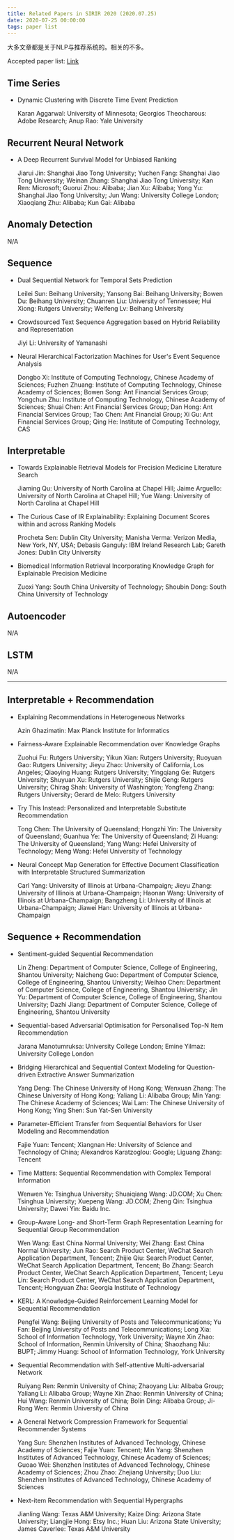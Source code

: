 ```yaml
---
title: Related Papers in SIRIR 2020 (2020.07.25)
date: 2020-07-25 00:00:00
tags: paper list
---
```


大多文章都是关于NLP与推荐系统的。相关的不多。

Accepted paper list: [Link](https://sigir.org/sigir2020/accepted-papers/)

<!-- more -->


## Time Series

+ Dynamic Clustering with Discrete Time Event Prediction

  Karan Aggarwal: University of Minnesota; Georgios Theocharous: Adobe Research; Anup Rao: Yale University

## Recurrent Neural Network

+ A Deep Recurrent Survival Model for Unbiased Ranking

  Jiarui Jin: Shanghai Jiao Tong University; Yuchen Fang: Shanghai Jiao Tong University; Weinan Zhang: Shanghai Jiao Tong University; Kan Ren: Microsoft; Guorui Zhou: Alibaba; Jian Xu: Alibaba; Yong Yu: Shanghai Jiao Tong University; Jun Wang: University College London; Xiaoqiang Zhu: Alibaba; Kun Gai: Alibaba

## Anomaly Detection

N/A

## Sequence

+ Dual Sequential Network for Temporal Sets Prediction

  Leilei Sun: Beihang University; Yansong Bai: Beihang University; Bowen Du: Beihang University; Chuanren Liu: University of Tennessee; Hui Xiong: Rutgers University; Weifeng Lv: Beihang University

+ Crowdsourced Text Sequence Aggregation based on Hybrid Reliability and Representation

  Jiyi Li: University of Yamanashi

+ Neural Hierarchical Factorization Machines for User's Event Sequence Analysis

  Dongbo Xi: Institute of Computing Technology, Chinese Academy of Sciences; Fuzhen Zhuang: Institute of Computing Technology, Chinese Academy of Sciences; Bowen Song: Ant Financial Services Group; Yongchun Zhu: Institute of Computing Technology, Chinese Academy of Sciences; Shuai Chen: Ant Financial Services Group; Dan Hong: Ant Financial Services Group; Tao Chen: Ant Financial Group; Xi Gu: Ant Financial Services Group; Qing He: Institute of Computing Technology, CAS

## Interpretable

+ Towards Explainable Retrieval Models for Precision Medicine Literature Search

  Jiaming Qu: University of North Carolina at Chapel Hill; Jaime Arguello: University of North Carolina at Chapel Hill; Yue Wang: University of North Carolina at Chapel Hill


+ The Curious Case of IR Explainability: Explaining Document Scores within and across Ranking Models

  Procheta Sen: Dublin City University; Manisha Verma: Verizon Media, New York, NY, USA; Debasis Ganguly: IBM Ireland Research Lab; Gareth Jones: Dublin City University


+ Biomedical Information Retrieval Incorporating Knowledge Graph for Explainable Precision Medicine

  Zuoxi Yang: South China University of Technology; Shoubin Dong: South China University of Technology



## Autoencoder

N/A

## LSTM

N/A

--------

## Interpretable + Recommendation

+ Explaining Recommendations in Heterogeneous Networks

  Azin Ghazimatin: Max Planck Institute for Informatics


+ Fairness-Aware Explainable Recommendation over Knowledge Graphs

  Zuohui Fu: Rutgers University; Yikun Xian: Rutgers University; Ruoyuan Gao: Rutgers University; Jieyu Zhao: University of California, Los Angeles; Qiaoying Huang: Rutgers University; Yingqiang Ge: Rutgers University; Shuyuan Xu: Rutgers University; Shijie Geng: Rutgers University; Chirag Shah: University of Washington; Yongfeng Zhang: Rutgers University; Gerard de Melo: Rutgers University


+ Try This Instead: Personalized and Interpretable Substitute Recommendation

  Tong Chen: The University of Queensland; Hongzhi Yin: The University of Queensland; Guanhua Ye: The University of Queensland; Zi Huang: The University of Queensland; Yang Wang: Hefei University of Technology; Meng Wang: Hefei University of Technology

+ Neural Concept Map Generation for Effective Document Classification with Interpretable Structured Summarization

  Carl Yang: University of Illinois at Urbana-Champaign; Jieyu Zhang: University of Illinois at Urbana-Champaign; Haonan Wang: University of Illinois at Urbana-Champaign; Bangzheng Li: University of Illinois at Urbana-Champaign; Jiawei Han: University of Illinois at Urbana-Champaign


## Sequence + Recommendation

+ Sentiment-guided Sequential Recommendation

  Lin Zheng: Department of Computer Science, College of Engineering, Shantou University; Naicheng Guo: Department of Computer Science, College of Engineering, Shantou University; Weihao Chen: Department of Computer Science, College of Engineering, Shantou University; Jin Yu: Department of Computer Science, College of Engineering, Shantou University; Dazhi Jiang: Department of Computer Science, College of Engineering, Shantou University


+ Sequential-based Adversarial Optimisation for Personalised Top-N Item Recommendation

  Jarana Manotumruksa: University College London; Emine Yilmaz: University College London


+ Bridging Hierarchical and Sequential Context Modeling for Question-driven Extractive Answer Summarization

  Yang Deng: The Chinese University of Hong Kong; Wenxuan Zhang: The Chinese University of Hong Kong; Yaliang Li: Alibaba Group; Min Yang: The Chinese Academy of Sciences; Wai Lam: The Chinese University of Hong Kong; Ying Shen: Sun Yat-Sen University

+ Parameter-Efficient Transfer from Sequential Behaviors for User Modeling and Recommendation

  Fajie Yuan: Tencent; Xiangnan He: University of Science and Technology of China; Alexandros Karatzoglou: Google; Liguang Zhang: Tencent


+ Time Matters: Sequential Recommendation with Complex Temporal Information

  Wenwen Ye: Tsinghua University; Shuaiqiang Wang: JD.COM; Xu Chen: Tsinghua University; Xuepeng Wang: JD.COM; Zheng Qin: Tsinghua University; Dawei Yin: Baidu Inc.


+ Group-Aware Long- and Short-Term Graph Representation Learning for Sequential Group Recommendation

  Wen Wang: East China Normal University; Wei Zhang: East China Normal University; Jun Rao: Search Product Center, WeChat Search Application Department, Tencent; Zhijie Qiu: Search Product Center, WeChat Search Application Department, Tencent; Bo Zhang: Search Product Center, WeChat Search Application Department, Tencent; Leyu Lin: Search Product Center, WeChat Search Application Department, Tencent; Hongyuan Zha: Georgia Institute of Technology


+ KERL: A Knowledge-Guided Reinforcement Learning Model for  Sequential Recommendation

  Pengfei Wang: Beijing University of Posts and Telecommunications; Yu Fan: Beijing University of Posts and Telecommunications; Long Xia: School of Information Technology, York University; Wayne Xin Zhao: School of Information, Renmin University of China; Shaozhang Niu: BUPT; Jimmy Huang: School of Information Technology, York University


+ Sequential Recommendation with Self-attentive Multi-adversarial Network

  Ruiyang Ren: Renmin University of China; Zhaoyang Liu: Alibaba Group; Yaliang Li: Alibaba Group; Wayne Xin Zhao: Renmin University of China; Hui Wang: Renmin University of China; Bolin Ding: Alibaba Group; Ji-Rong Wen: Renmin University of China

+ A General Network Compression Framework for Sequential Recommender Systems

  Yang Sun: Shenzhen Institutes of Advanced Technology, Chinese Academy of Sciences; Fajie Yuan: Tencent; Min Yang: Shenzhen Institutes of Advanced Technology, Chinese Academy of Sciences; Guoao Wei: Shenzhen Institutes of Advanced Technology, Chinese Academy of Sciences; Zhou Zhao: Zhejiang University; Duo Liu: Shenzhen Institutes of Advanced Technology, Chinese Academy of Sciences

+ Next-item Recommendation with Sequential Hypergraphs

  Jianling Wang: Texas A&M University; Kaize Ding: Arizona State University; Liangjie Hong: Etsy Inc.; Huan Liu: Arizona State University; James Caverlee: Texas A&M University
